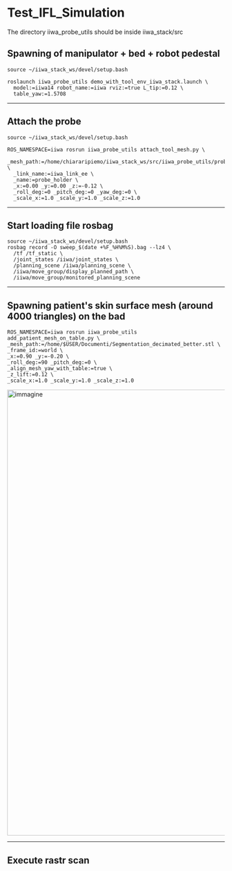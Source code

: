 # Test_IFL_Simulation
The directory iiwa_probe_utils should be inside iiwa_stack/src
## Spawning of manipulator + bed + robot pedestal
```
source ~/iiwa_stack_ws/devel/setup.bash

roslaunch iiwa_probe_utils demo_with_tool_env_iiwa_stack.launch \
  model:=iiwa14 robot_name:=iiwa rviz:=true L_tip:=0.12 \
  table_yaw:=1.5708
```

-----------------------------------------------------------------------------------------------------
## Attach the probe 
```
source ~/iiwa_stack_ws/devel/setup.bash

ROS_NAMESPACE=iiwa rosrun iiwa_probe_utils attach_tool_mesh.py \
  _mesh_path:=/home/chiararipiemo/iiwa_stack_ws/src/iiwa_probe_utils/probe_urdf/IFL_FrankaHolder.dae \
  _link_name:=iiwa_link_ee \
  _name:=probe_holder \
  _x:=0.00 _y:=0.00 _z:=-0.12 \
  _roll_deg:=0 _pitch_deg:=0 _yaw_deg:=0 \
  _scale_x:=1.0 _scale_y:=1.0 _scale_z:=1.0
```
-----------------------------------------------------------------------------------------------------
## Start loading file rosbag
```
source ~/iiwa_stack_ws/devel/setup.bash
rosbag record -O sweep_$(date +%F_%H%M%S).bag --lz4 \
  /tf /tf_static \
  /joint_states /iiwa/joint_states \
  /planning_scene /iiwa/planning_scene \
  /iiwa/move_group/display_planned_path \
  /iiwa/move_group/monitored_planning_scene
```
-----------------------------------------------------------------------------------------------------
## Spawning patient's skin surface mesh (around 4000 triangles) on the bad
```
ROS_NAMESPACE=iiwa rosrun iiwa_probe_utils add_patient_mesh_on_table.py \
_mesh_path:=/home/$USER/Documenti/Segmentation_decimated_better.stl \
_frame_id:=world \
_x:=0.90 _y:=-0.20 \
_roll_deg:=90 _pitch_deg:=0 \
_align_mesh_yaw_with_table:=true \
_z_lift:=0.12 \
_scale_x:=1.0 _scale_y:=1.0 _scale_z:=1.0
```
<img width="1850" height="1031" alt="immagine" src="https://github.com/user-attachments/assets/a892c7d0-ecb9-48fb-a5c3-05e8b80cd3d8" />

-----------------------------------------------------------------------------------------------------
## Execute rastr scan
